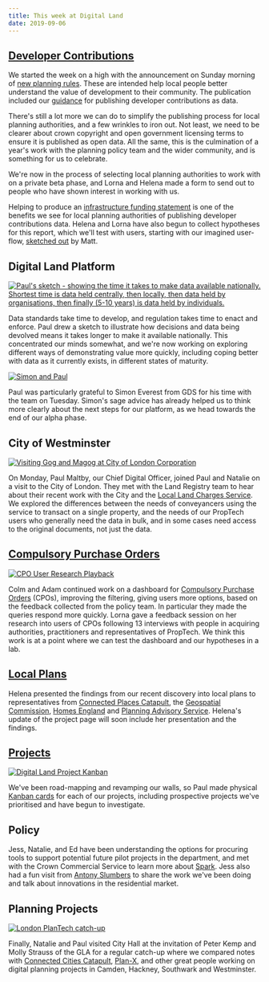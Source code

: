```yaml
---
title: This week at Digital Land
date: 2019-09-06
---
```


## [Developer Contributions](https://digital-land.github.io/project/developer-contributions/)
We started the week on a high with the announcement on Sunday morning of [new planning rules](https://www.gov.uk/government/news/communities-to-see-how-housing-developers-cash-benefits-them-thanks-to-new-planning-rules). These are intended help local people better understand the value of development to their community. The publication included our [guidance](https://www.gov.uk/guidance/publish-your-developer-contributions-data) for publishing developer contributions as data.

There's still a lot more we can do to simplify the publishing process for local planning authorities, and a few wrinkles to iron out. Not least, we need to be clearer about crown copyright and open government licensing terms to ensure it is published as open data. All the same, this is the culmination of a year's work with the planning policy team and the wider community, and is something for us to celebrate.

We're now in the process of selecting local planning authorities to work with on a private beta phase, and Lorna and Helena made a form to send out to people who have shown interest in working with us.

Helping to produce an [infrastructure funding statement](https://www.gov.uk/guidance/community-infrastructure-levy#para17) is one of the benefits we see for local planning authorities of publishing developer contributions data. Helena and Lorna have also begun to collect hypotheses for this report, which we'll test with users, starting with our imagined user-flow, [sketched out](https://drive.google.com/file/d/1qZkIBw0-a-_Tr-dwaikqBDGdLmQjtisP/edit) by Matt.

## Digital Land Platform
<a href="https://www.flickr.com/photos/psd/48671872277/in/dateposted-public/" title="Paul's sketch - showing the time it takes to make data available nationally. Shortest time is data held centrally, then locally, then data held by organisations, then finally (5-10 years) is data held by individuals."><img src="https://live.staticflickr.com/65535/48671872277_5304e4f87d_b.jpg" alt="Paul's sketch - showing the time it takes to make data available nationally. Shortest time is data held centrally, then locally, then data held by organisations, then finally (5-10 years) is data held by individuals."></a>

Data standards take time to develop, and regulation takes time to enact and enforce. Paul drew a sketch to illustrate how decisions and data being devolved means it takes longer to make it available nationally. This concentrated our minds somewhat, and we're now working on exploring different ways of demonstrating value more quickly, including coping better with data as it currently exists, in different states of maturity.

<a href="https://www.flickr.com/photos/psd/48711999543/in/dateposted/" title="Simon and Paul"><img src="https://live.staticflickr.com/65535/48711999543_4746170149_b.jpg" alt="Simon and Paul"></a>

Paul was particularly grateful to Simon Everest from GDS for his time with the team on Tuesday. Simon's sage advice has already helped us to think more clearly about the next steps for our platform, as we head towards the end of our alpha phase. 

## City of Westminster
<a href="https://www.flickr.com/photos/psd/48664779481/in/dateposted-public/" title="Visiting Gog and Magog at City of London Corporation"><img src="https://live.staticflickr.com/65535/48664779481_9a29c24234_b.jpg" alt="Visiting Gog and Magog at City of London Corporation"></a>

On Monday, Paul Maltby, our Chief Digital Officer, joined Paul and Natalie on a visit to the City of London. They met with the Land Registry team to hear about their recent work with the City and the <a href="https://search-local-land-charges.service.gov.uk/">Local Land Charges Service</a>. We explored the differences between the needs of conveyancers using the service to transact on a single property, and the needs of our PropTech users who generally need the data in bulk, and in some cases need access to the original documents, not just the data.

## [Compulsory Purchase Orders](https://digital-land.github.io/project/compulsory-purchase-orders/)
<a href="https://www.flickr.com/photos/psd/48678977177/in/dateposted/" title="CPO User Research Playback"><img src="https://live.staticflickr.com/65535/48678977177_7f300f3483_b.jpg" alt="CPO User Research Playback"></a>

Colm and Adam continued work on a dashboard for [Compulsory Purchase Orders](https://digital-land.github.io/project/compulsory-purchase-orders/) (CPOs), improving the filtering, giving users more options, based on the feedback collected from the policy team. In particular they made the queries respond more quickly.  Lorna gave a feedback session on her research into users of CPOs following 13 interviews with people in acquiring authorities, practitioners and representatives of PropTech. We think this work is at a point where we can test the dashboard and our hypotheses in a lab.

## [Local Plans](https://digital-land.github.io/project/local-plans/)
Helena presented the findings from our recent discovery into local plans to representatives from [Connected Places Catapult](https://futurecities.catapult.org.uk/), the [Geospatial Commission](https://www.gov.uk/government/organisations/geospatial-commission), [Homes England](https://www.gov.uk/government/organisations/homes-england) and [Planning Advisory Service](https://local.gov.uk/pas). Helena's update of the project page will soon include her presentation and the findings.

## [Projects](https://digital-land.github.io/project/)
<a href="https://www.flickr.com/photos/psd/48665085338/in/dateposted-public/" title="Image of our project kanban board"><img src="https://live.staticflickr.com/65535/48665085338_cfec8d7774_b.jpg" alt="Digital Land Project Kanban"></a>

We've been road-mapping and revamping our walls, so Paul made physical [Kanban cards](https://digital-land.github.io/project-kanban-cards/) for each of our projects, including prospective projects we've prioritised and have begun to investigate.

## Policy
Jess, Natalie, and Ed have been understanding the options for procuring tools to support potential future pilot projects in the department, and met with the Crown Commercial Service to learn more about [Spark](https://www.crowncommercial.gov.uk/agreements/RM6094). Jess also had a fun visit from [Antony Slumbers](https://twitter.com/antonyslumbers) to share the work we've been doing and talk about innovations in the residential market.

## Planning Projects
<a href="https://www.flickr.com/photos/psd/48688284732/in/dateposted-public/" title="London PlanTech catch-up"><img src="https://live.staticflickr.com/65535/48688284732_c9bb8d1bd9_b.jpg" alt="London PlanTech catch-up"></a>

Finally, Natalie and Paul visited City Hall at the invitation of Peter Kemp and Molly Strauss of the GLA for a regular catch-up where we compared notes with [Connected Cities Catapult](https://futurecities.catapult.org.uk/), [Plan-X](https://www.planx.uk/), and other great people working on digital planning projects in Camden, Hackney, Southwark and Westminster.
